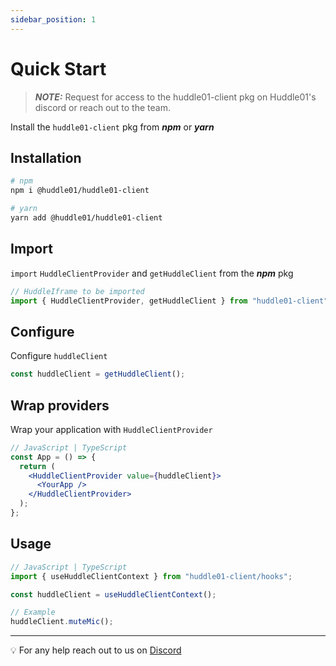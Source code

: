 ```yaml
---
sidebar_position: 1
---
```


# Quick Start

> **_NOTE:_** Request for access to the huddle01-client pkg on Huddle01's discord or reach out to the team.

Install the `huddle01-client` pkg from **_npm_** or **_yarn_**

## Installation

```bash
# npm
npm i @huddle01/huddle01-client

# yarn
yarn add @huddle01/huddle01-client
```

## Import

`import` `HuddleClientProvider` and `getHuddleClient` from the **_npm_** pkg

```jsx
// HuddleIframe to be imported
import { HuddleClientProvider, getHuddleClient } from "huddle01-client";
```

## Configure

Configure `huddleClient`

```jsx
const huddleClient = getHuddleClient();
```

## Wrap providers

Wrap your application with `HuddleClientProvider`

```jsx
// JavaScript | TypeScript
const App = () => {
  return (
    <HuddleClientProvider value={huddleClient}>
      <YourApp />
    </HuddleClientProvider>
  );
};
```

## Usage

```jsx
// JavaScript | TypeScript
import { useHuddleClientContext } from "huddle01-client/hooks";

const huddleClient = useHuddleClientContext();

// Example
huddleClient.muteMic();
```

---

💡 For any help reach out to us on
[Discord](https://discord.com/invite/EYqfS32jYc)
